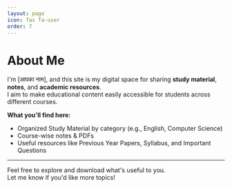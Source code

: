 ```yaml
---
layout: page
icon: fas fa-user
order: 7
---
```


# About Me

I'm [आपका नाम], and this site is my digital space for sharing **study material**, **notes**, and **academic resources**.  
I aim to make educational content easily accessible for students across different courses.

**What you'll find here:**
- Organized Study Material by category (e.g., English, Computer Science)
- Course-wise notes & PDFs  
- Useful resources like Previous Year Papers, Syllabus, and Important Questions

---

Feel free to explore and download what's useful to you.  
Let me know if you'd like more topics!
